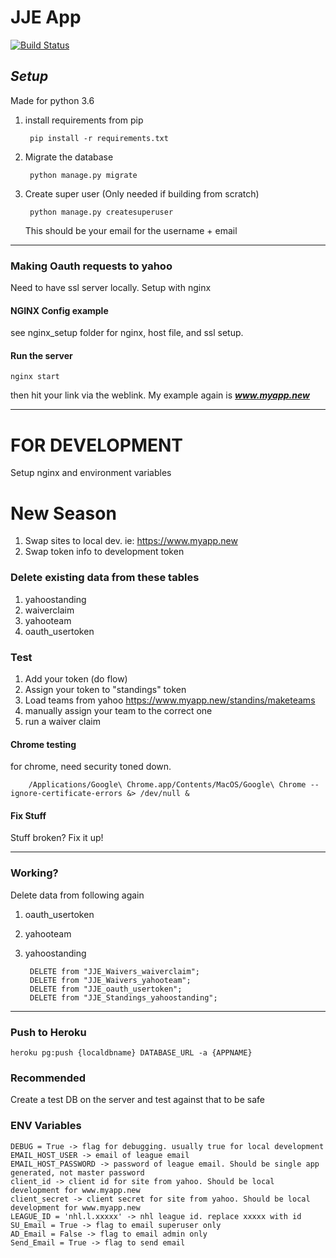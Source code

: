 # JJE App

[![Build Status](https://travis-ci.org/namur007/JJE_App.svg?branch=master)](https://travis-ci.org/namur007/JJE_App)

## ***Setup***

Made for python 3.6

1. install requirements from pip

        pip install -r requirements.txt


1. Migrate the database

        python manage.py migrate


1. Create super user (Only needed if building from scratch)

        python manage.py createsuperuser

    This should be your email for the username + email

----

### Making Oauth requests to yahoo

Need to have ssl server locally. Setup with nginx

#### NGINX Config example

see nginx_setup folder for nginx, host file, and ssl setup.


#### Run the server

    nginx start

then hit your link via the weblink. My example again is ***www.myapp.new***

----


# FOR DEVELOPMENT

Setup nginx and environment variables

# New Season

1. Swap sites to local dev. ie: https://www.myapp.new
2. Swap token info to development token

### Delete existing data from these tables

1. yahoostanding
2. waiverclaim
3. yahooteam
4. oauth_usertoken



### Test
1. Add your token (do flow)
1. Assign your token to "standings" token
1. Load teams from yahoo https://www.myapp.new/standins/maketeams
1. manually assign your team to the correct one
1. run a waiver claim

#### Chrome testing

for chrome, need security toned down.

        /Applications/Google\ Chrome.app/Contents/MacOS/Google\ Chrome --ignore-certificate-errors &> /dev/null &


#### Fix Stuff

Stuff broken? Fix it up!

-----


### Working?

Delete data from following again

1. oauth_usertoken
2. yahooteam
3. yahoostanding

        DELETE from "JJE_Waivers_waiverclaim";
        DELETE from "JJE_Waivers_yahooteam";
        DELETE from "JJE_oauth_usertoken";
        DELETE from "JJE_Standings_yahoostanding";

----

### Push to Heroku

    heroku pg:push {localdbname} DATABASE_URL -a {APPNAME}
    
### Recommended

Create a test DB on the server and test against that to be safe


### ENV Variables

    DEBUG = True -> flag for debugging. usually true for local development
    EMAIL_HOST_USER -> email of league email
    EMAIL_HOST_PASSWORD -> password of league email. Should be single app generated, not master password
    client_id -> client id for site from yahoo. Should be local development for www.myapp.new
    client_secret -> client secret for site from yahoo. Should be local development for www.myapp.new
    LEAGUE_ID = 'nhl.l.xxxxx' -> nhl league id. replace xxxxx with id
    SU_Email = True -> flag to email superuser only
    AD_Email = False -> flag to email admin only
    Send_Email = True -> flag to send email